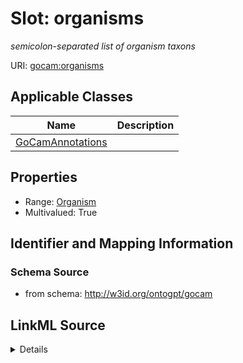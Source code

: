 # Slot: organisms
_semicolon-separated list of organism taxons_


URI: [gocam:organisms](http://w3id.org/ontogpt/gocam/organisms)



<!-- no inheritance hierarchy -->




## Applicable Classes

| Name | Description |
| --- | --- |
[GoCamAnnotations](GoCamAnnotations.md) | 






## Properties

* Range: [Organism](Organism.md)
* Multivalued: True








## Identifier and Mapping Information







### Schema Source


* from schema: http://w3id.org/ontogpt/gocam




## LinkML Source

<details>
```yaml
name: organisms
description: semicolon-separated list of organism taxons
from_schema: http://w3id.org/ontogpt/gocam
rank: 1000
multivalued: true
alias: organisms
domain_of:
- GoCamAnnotations
range: Organism

```
</details>
